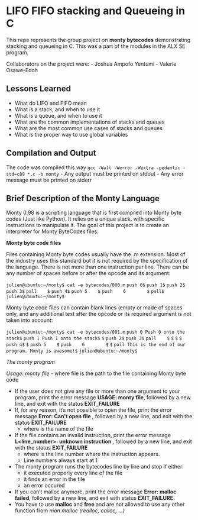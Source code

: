 # LIFO FIFO stacking and Queueing in C

This repo represents the group project on **monty bytecodes** demonstrating stacking and queueing in C. This was a part of the modules in the ALX SE program.

Collaborators on the project were:
	- Joshua Ampofo Yentumi
	- Valerie Osawe-Edoh

## Lessons Learned
- What do LIFO and FIFO mean
- What is a stack, and when to use it
- What is a queue, and when to use it
- What are the common implementations of stacks and queues
- What are the most common use cases of stacks and queues
- What is the proper way to use global variables

## Compilation and Output

The code was compiled this way
`gcc -Wall -Werror -Wextra -pedantic -std=c89 *.c -o monty`
	- Any output must be printed on stdout
	- Any error message must be printed on stderr

## Brief Description of the Monty Language

Monty 0.98 is a scripting language that is first compiled into Monty byte codes (Just like Python). It relies on a unique stack, with specific instructions to manipulate it. The goal of this project is to create an interpreter for Monty ByteCodes files.

**Monty byte code files**

Files containing Monty byte codes usually have the .m extension. Most of the industry uses this standard but it is not required by the specification of the language. There is not more than one instruction per line. There can be any number of spaces before or after the opcode and its argument:

`julien@ubuntu:~/monty$ cat -e bytecodes/000.m`
`push 0$`
`push 1$`
`push 2$`
`push 3$`
                   `pall    $`
`push 4$`
    `push 5    $`
     `push    6        $`
`pall$`
`julien@ubuntu:~/monty$`

Monty byte code files can contain blank lines (empty or made of spaces only, and any additional text after the opcode or its required argument is not taken into account:

`julien@ubuntu:~/monty$ cat -e bytecodes/001.m`
`push 0 Push 0 onto the stack$`
`push 1 Push 1 onto the stack$`
`$`
`push 2$`
  `push 3$`
                   `pall    $`
`$`
`$`
                           `$`
`push 4$`
`$`
    `push 5    $`
      `push    6        $`
`$`
`pall This is the end of our program. Monty is awesome!$`
`julien@ubuntu:~/monty$`

*The monty program*

*Usage: monty file*
	- where file is the path to the file containing Monty byte code
- If the user does not give any file or more than one argument to your program, print the error message **USAGE: monty file**, followed by a new line, and exit with the status **EXIT_FAILURE**
- If, for any reason, it’s not possible to open the file, print the error message **Error: Can't open file <file>**, followed by a new line, and exit with the status **EXIT_FAILURE**
	- where *<file>* is the name of the file
- If the file contains an invalid instruction, print the error message **L<line_number>: unknown instruction <opcode>**, followed by a new line, and exit with the status **EXIT_FAILURE**
	- where is the line number where the instruction appears.
	- Line numbers always start at 1
- The monty program runs the bytecodes line by line and stop if either:
	- it executed properly every line of the file
	- it finds an error in the file
	- an error occured
- If you can’t malloc anymore, print the error message **Error: malloc failed**, followed by a new line, and exit with status **EXIT_FAILURE.**
- You have to use **malloc** and **free** and are not allowed to use any other function from *man malloc* *(realloc, calloc, …)*
